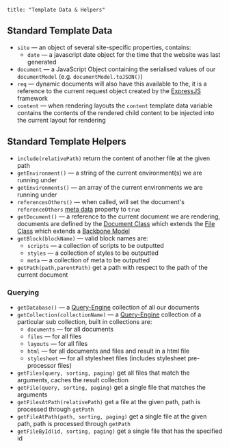 ```
title: "Template Data & Helpers"
```

## Standard Template Data

- `site` &mdash; an object of several site-specific properties, contains:
	- `date` &mdash; a javascript date object for the time that the website was last generated
- `document` &mdash; a JavaScript Object containing the serialised values of our `documentModel` (e.g. `documentModel.toJSON()`)
- `req` &mdash; dynamic documents will also have this available to the, it is a reference to the current request object created by the [ExpressJS](http://expressjs.com/) framework
- `content` &mdash; when rendering layouts the `content` template data variable contains the contents of the rendered child content to be injected into the current layout for rendering

## Standard Template Helpers

- `include(relativePath)` return the content of another file at the given path
- `getEnvironment()` &mdash; a string of the current environment(s) we are running under
- `getEnvironments()` &mdash; an array of the current environments we are running under
- `referencesOthers()` &mdash; when called, will set the document's `referenceOthers` [meta data](/docpad/meta-data) property to `true`
- `getDocument()` &mdash; a reference to the current document we are rendering, documents are defined by the [Document Class](https://github.com/bevry/docpad/blob/master/src/lib/models/document.coffee) which extends the [File Class](https://github.com/bevry/docpad/blob/master/src/lib/models/file.coffee) which extends a [Backbone Model](http://documentcloud.github.com/backbone/#Model)
- `getBlock(blockName)` &mdash; valid block names are:
	- `scripts` &mdash; a collection of scripts to be outputted
	- `styles` &mdash; a collection of styles to be outputted
	- `meta` &mdash; a collection of meta to be outputted
- `getPath(path,parentPath)` get a path with respect to the path of the current document

### Querying

- `getDatabase()` &mdash; a [Query-Engine](https://github.com/bevry/query-engine) collection of all our documents
- `getCollection(collectionName)` &mdash; a [Query-Engine](https://github.com/bevry/query-engine) collection of a particular sub collection, built in collections are:
	- `documents` &mdash; for all documents
	- `files` &mdash; for all files
	- `layouts` &mdash; for all files
	- `html` &mdash; for all documents and files and result in a html file
	- `stylesheet` &mdash; for all stylesheet files (includes stylesheet pre-processor files)
- `getFiles(query, sorting, paging)` get all files that match the arguments, caches the result collection
- `getFile(query, sorting, paging)` get a single file that matches the arguments
- `getFilesAtPath(relativePath)` get a file at the given path, path is processed through `getPath`
- `getFileAtPath(path, sorting, paging)` get a single file at the given path, path is processed through `getPath`
- `getFileById(id, sorting, paging)` get a single file that has the specified id

